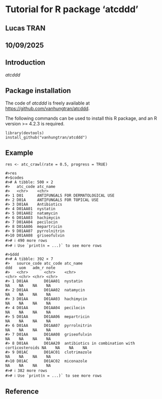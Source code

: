 
<!-- README.md is generated from README.Rmd. Please edit that file -->

# Tutorial for R package ‘atcddd’

## Lucas TRAN

## 10/09/2025

## Introduction

*atcddd*

## Package installation

The code of *atcddd* is freely available at
<https://github.com/vanhungtran/atcddd>.

The following commands can be used to install this R package, and an R
version \>= 4.2.3 is required.

    library(devtools)
    install_github("vanhungtran/atcddd")

## Example

    res <- atc_crawl(rate = 0.5, progress = TRUE)

    #>res
    #>$codes
    #># A tibble: 500 × 2
    #>   atc_code atc_name                          
    #>   <chr>    <chr>                             
    #> 1 D01      ANTIFUNGALS FOR DERMATOLOGICAL USE
    #> 2 D01A     ANTIFUNGALS FOR TOPICAL USE       
    #> 3 D01AA    Antibiotics                       
    #> 4 D01AA01  nystatin                          
    #> 5 D01AA02  natamycin                         
    #> 6 D01AA03  hachimycin                        
    #> 7 D01AA04  pecilocin                         
    #> 8 D01AA06  mepartricin                       
    #> 9 D01AA07  pyrrolnitrin                      
    #>10 D01AA08  griseofulvin                      
    #># ℹ 490 more rows
    #># ℹ Use `print(n = ...)` to see more rows

    #>$ddd
    #># A tibble: 392 × 7
    #>   source_code atc_code atc_name                                        ddd   uom   adm_r note 
    #>   <chr>       <chr>    <chr>                                           <chr> <chr> <chr> <chr>
    #> 1 D01AA       D01AA01  nystatin                                        NA    NA    NA    NA   
    #> 2 D01AA       D01AA02  natamycin                                       NA    NA    NA    NA   
    #> 3 D01AA       D01AA03  hachimycin                                      NA    NA    NA    NA   
    #> 4 D01AA       D01AA04  pecilocin                                       NA    NA    NA    NA   
    #> 5 D01AA       D01AA06  mepartricin                                     NA    NA    NA    NA   
    #> 6 D01AA       D01AA07  pyrrolnitrin                                    NA    NA    NA    NA   
    #> 7 D01AA       D01AA08  griseofulvin                                    NA    NA    NA    NA   
    #> 8 D01AA       D01AA20  antibiotics in combination with corticosteroids NA    NA    NA    NA   
    #> 9 D01AC       D01AC01  clotrimazole                                    NA    NA    NA    NA   
    #>10 D01AC       D01AC02  miconazole                                      NA    NA    NA    NA   
    #># ℹ 382 more rows
    #># ℹ Use `print(n = ...)` to see more rows

## Reference
